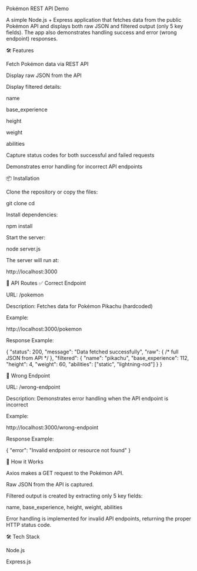 Pokémon REST API Demo

A simple Node.js + Express application that fetches data from the public Pokémon API and displays both raw JSON and filtered output (only 5 key fields). The app also demonstrates handling success and error (wrong endpoint) responses.

🛠 Features

Fetch Pokémon data via REST API

Display raw JSON from the API

Display filtered details:

name

base_experience

height

weight

abilities

Capture status codes for both successful and failed requests

Demonstrates error handling for incorrect API endpoints

📦 Installation

Clone the repository or copy the files:

git clone <repository-url>
cd <project-folder>


Install dependencies:

npm install


Start the server:

node server.js


The server will run at:

http://localhost:3000

🔗 API Routes
✅ Correct Endpoint

URL: /pokemon

Description: Fetches data for Pokémon Pikachu (hardcoded)

Example:

http://localhost:3000/pokemon


Response Example:

{
  "status": 200,
  "message": "Data fetched successfully",
  "raw": { /* full JSON from API */ },
  "filtered": {
    "name": "pikachu",
    "base_experience": 112,
    "height": 4,
    "weight": 60,
    "abilities": ["static", "lightning-rod"]
  }
}

🚫 Wrong Endpoint

URL: /wrong-endpoint

Description: Demonstrates error handling when the API endpoint is incorrect

Example:

http://localhost:3000/wrong-endpoint


Response Example:

{
  "error": "Invalid endpoint or resource not found"
}

📖 How it Works

Axios makes a GET request to the Pokémon API.

Raw JSON from the API is captured.

Filtered output is created by extracting only 5 key fields:

name, base_experience, height, weight, abilities

Error handling is implemented for invalid API endpoints, returning the proper HTTP status code.

🛠 Tech Stack

Node.js

Express.js
